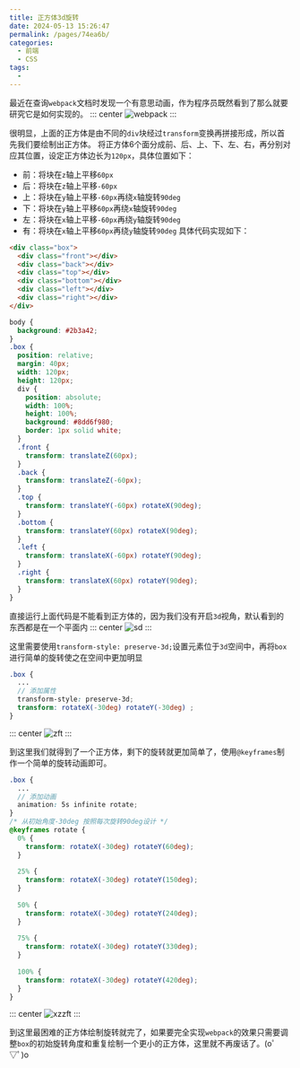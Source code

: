 ```yaml
---
title: 正方体3d旋转
date: 2024-05-13 15:26:47
permalink: /pages/74ea6b/
categories:
  - 前端
  - CSS
tags:
  - 
---
```

最近在查询`webpack`文档时发现一个有意思动画，作为程序员既然看到了那么就要研究它是如何实现的。
::: center
![webpack](https://lhost.oss-cn-chengdu.aliyuncs.com/blog/s9.gif)
:::

很明显，上面的正方体是由不同的`div`块经过`transform`变换再拼接形成，所以首先我们要绘制出正方体。
将正方体6个面分成前、后、上、下、左、右，再分别对应其位置，设定正方体边长为`120px`，具体位置如下：
- 前：将块在`z`轴上平移`60px`
- 后：将块在`z`轴上平移`-60px`
- 上：将块在`y`轴上平移`-60px`再绕`x`轴旋转`90deg`
- 下：将块在`y`轴上平移`60px`再绕`x`轴旋转`90deg`
- 左：将块在`x`轴上平移`-60px`再绕`y`轴旋转`90deg`
- 有：将块在`x`轴上平移`60px`再绕`y`轴旋转`90deg`
具体代码实现如下：
```html
<div class="box">
  <div class="front"></div>
  <div class="back"></div>
  <div class="top"></div>
  <div class="bottom"></div>
  <div class="left"></div>
  <div class="right"></div>
</div>
```

```scss
body {
  background: #2b3a42;
}
.box {
  position: relative;
  margin: 40px;
  width: 120px;
  height: 120px;
  div {
    position: absolute;
    width: 100%;
    height: 100%;
    background: #8dd6f980;
    border: 1px solid white;
  }
  .front {
    transform: translateZ(60px);
  }
  .back {
    transform: translateZ(-60px);
  }
  .top {
    transform: translateY(-60px) rotateX(90deg);
  }
  .bottom {
    transform: translateY(60px) rotateX(90deg);
  }
  .left {
    transform: translateX(-60px) rotateY(90deg);
  }
  .right {
    transform: translateX(60px) rotateY(90deg);
  }
}
```
直接运行上面代码是不能看到正方体的，因为我们没有开启`3d`视角，默认看到的东西都是在一个平面内
::: center
![sd](https://lhost.oss-cn-chengdu.aliyuncs.com/blog/20240513161404.png)
::: 

这里需要使用`transform-style: preserve-3d;`设置元素位于`3d`空间中，再将`box`进行简单的旋转使之在空间中更加明显
```scss
.box {
  ...
  // 添加属性
  transform-style: preserve-3d;
  transform: rotateX(-30deg) rotateY(-30deg) ;
}

```
::: center
![zft](https://lhost.oss-cn-chengdu.aliyuncs.com/blog/20240513161821.png)
:::


到这里我们就得到了一个正方体，剩下的旋转就更加简单了，使用`@keyframes`制作一个简单的旋转动画即可。
```scss
.box {
  ...
  // 添加动画
  animation: 5s infinite rotate;
}
/* 从初始角度-30deg 按照每次旋转90deg设计 */
@keyframes rotate {
  0% {
    transform: rotateX(-30deg) rotateY(60deg);
  }
  
  25% {
    transform: rotateX(-30deg) rotateY(150deg);
  }
  
  50% {
    transform: rotateX(-30deg) rotateY(240deg);
  }
  
  75% {
    transform: rotateX(-30deg) rotateY(330deg);
  }
  
  100% {
    transform: rotateX(-30deg) rotateY(420deg);
  }
}
```
::: center
![xzzft](https://lhost.oss-cn-chengdu.aliyuncs.com/blog/s10.gif)
:::

到这里最困难的正方体绘制旋转就完了，如果要完全实现`webpack`的效果只需要调整`box`的初始旋转角度和重复绘制一个更小的正方体，这里就不再废话了。(oﾟ▽ﾟ)o  